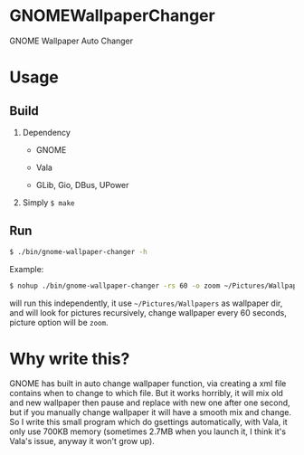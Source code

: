 GNOMEWallpaperChanger
=====================

GNOME Wallpaper Auto Changer

# Usage

## Build

1. Dependency

	- GNOME

	- Vala

	- GLib, Gio, DBus, UPower

2. Simply `$ make`

## Run

```bash
$ ./bin/gnome-wallpaper-changer -h
```

Example:

```bash
$ nohup ./bin/gnome-wallpaper-changer -rs 60 -o zoom ~/Pictures/Wallpapers >> /dev/null 2>&1 &
```

will run this independently, it use `~/Pictures/Wallpapers` as wallpaper dir, and will look for pictures recursively, change wallpaper every 60 seconds, picture option will be `zoom`.

# Why write this?

GNOME has built in auto change wallpaper function, via creating a xml file contains when to change to which file. But it works horribly, it will mix old and new wallpaper then pause and replace with new one after one second, but if you manually change wallpaper it will have a smooth mix and change. So I write this small program which do gsettings automatically, with Vala, it only use 700KB memory (sometimes 2.7MB when you launch it, I think it's Vala's issue, anyway it won't grow up).
